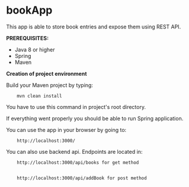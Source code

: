 # bookApp

This app is able to store book entries and expose them using REST API.

**PREREQUISITES:**
- Java 8 or higher
- Spring
- Maven

**Creation of project environment**

Build your Maven project by typing:
    
    
        mvn clean install


You have to use this command in project's root directory.

If everything went properly you should be able to run Spring application.

You can use the app in your browser by going to:

    
        http://localhost:3000/



You can also use backend api. Endpoints are located in:

    
        http://localhost:3000/api/books for get method


        http://localhost:3000/api/addBook for post method
